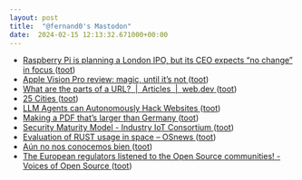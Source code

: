 ```yaml
---
layout: post
title:  "@fernand0's Mastodon"
date:  2024-02-15 12:13:32.671000+00:00
---
```

*  [Raspberry Pi is planning a London IPO, but its CEO expects “no change” in focus ](https://arstechnica.com/gadgets/2024/01/raspberry-pi-is-preparing-for-an-ipo-in-london-for-likely-more-than-500m) ([toot](https://mastodon.social/@fernand0/111935436401520302))
*  [Apple Vision Pro review: magic, until it’s not ](https://www.theverge.com/24054862/apple-vision-pro-review-vr-ar-headset-features-pric) ([toot](https://mastodon.social/@fernand0/111935342122099139))
*  [What are the parts of a URL?  \|  Articles  \|  web.dev ](https://web.dev/articles/url-part) ([toot](https://mastodon.social/@fernand0/111935341176751967))
*  [25 Cities ](https://googlemapsmania.blogspot.com/2024/01/25-cities.htm) ([toot](https://mastodon.social/@fernand0/111935111558769918))
*  [LLM Agents can Autonomously Hack Websites ](https://arxiv.org/html/2402.06664v) ([toot](https://mastodon.social/@fernand0/111934936528407369))
*  [Making a PDF that’s larger than Germany ](https://alexwlchan.net/2024/big-pdf) ([toot](https://mastodon.social/@fernand0/111934771971226161))
*  [Security Maturity Model - Industry IoT Consortium ](https://www.iiconsortium.org/smm) ([toot](https://mastodon.social/@fernand0/111931292296696620))
*  [Evaluation of RUST usage in space  –  OSnews ](https://www.osnews.com/story/138510/evaluation-of-rust-usage-in-space) ([toot](https://mastodon.social/@fernand0/111931106112790913))
*  [Aún no nos conocemos bien ](https://avecesunafoto.wordpress.com/2024/02/14/aun-no-nos-conocemos-bien) ([toot](https://mastodon.social/@fernand0/111931048086908725))
*  [The European regulators listened to the Open Source communities! - Voices of Open Source ](https://blog.opensource.org/the-european-regulators-listened-to-the-open-source-communities) ([toot](https://mastodon.social/@fernand0/111931028245448784))
